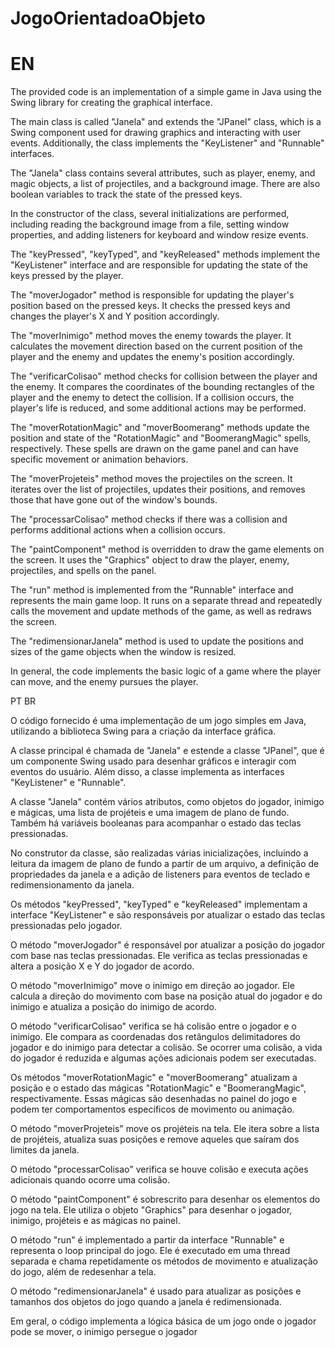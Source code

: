 # JogoOrientadoaObjeto



# EN

The provided code is an implementation of a simple game in Java using the Swing library for creating the graphical interface.

The main class is called "Janela" and extends the "JPanel" class, which is a Swing component used for drawing graphics and interacting with user events. Additionally, the class implements the "KeyListener" and "Runnable" interfaces.

The "Janela" class contains several attributes, such as player, enemy, and magic objects, a list of projectiles, and a background image. There are also boolean variables to track the state of the pressed keys.

In the constructor of the class, several initializations are performed, including reading the background image from a file, setting window properties, and adding listeners for keyboard and window resize events.

The "keyPressed", "keyTyped", and "keyReleased" methods implement the "KeyListener" interface and are responsible for updating the state of the keys pressed by the player.

The "moverJogador" method is responsible for updating the player's position based on the pressed keys. It checks the pressed keys and changes the player's X and Y position accordingly.

The "moverInimigo" method moves the enemy towards the player. It calculates the movement direction based on the current position of the player and the enemy and updates the enemy's position accordingly.

The "verificarColisao" method checks for collision between the player and the enemy. It compares the coordinates of the bounding rectangles of the player and the enemy to detect the collision. If a collision occurs, the player's life is reduced, and some additional actions may be performed.

The "moverRotationMagic" and "moverBoomerang" methods update the position and state of the "RotationMagic" and "BoomerangMagic" spells, respectively. These spells are drawn on the game panel and can have specific movement or animation behaviors.

The "moverProjeteis" method moves the projectiles on the screen. It iterates over the list of projectiles, updates their positions, and removes those that have gone out of the window's bounds.

The "processarColisao" method checks if there was a collision and performs additional actions when a collision occurs.

The "paintComponent" method is overridden to draw the game elements on the screen. It uses the "Graphics" object to draw the player, enemy, projectiles, and spells on the panel.

The "run" method is implemented from the "Runnable" interface and represents the main game loop. It runs on a separate thread and repeatedly calls the movement and update methods of the game, as well as redraws the screen.

The "redimensionarJanela" method is used to update the positions and sizes of the game objects when the window is resized.

In general, the code implements the basic logic of a game where the player can move, and the enemy pursues the player.






PT BR



O código fornecido é uma implementação de um jogo simples em Java, utilizando a biblioteca Swing para a criação da interface gráfica.

A classe principal é chamada de "Janela" e estende a classe "JPanel", que é um componente Swing usado para desenhar gráficos e interagir com eventos do usuário. Além disso, a classe implementa as interfaces "KeyListener" e "Runnable".

A classe "Janela" contém vários atributos, como objetos do jogador, inimigo e mágicas, uma lista de projéteis e uma imagem de plano de fundo. Também há variáveis booleanas para acompanhar o estado das teclas pressionadas.

No construtor da classe, são realizadas várias inicializações, incluindo a leitura da imagem de plano de fundo a partir de um arquivo, a definição de propriedades da janela e a adição de listeners para eventos de teclado e redimensionamento da janela.

Os métodos "keyPressed", "keyTyped" e "keyReleased" implementam a interface "KeyListener" e são responsáveis por atualizar o estado das teclas pressionadas pelo jogador.

O método "moverJogador" é responsável por atualizar a posição do jogador com base nas teclas pressionadas. Ele verifica as teclas pressionadas e altera a posição X e Y do jogador de acordo.

O método "moverInimigo" move o inimigo em direção ao jogador. Ele calcula a direção do movimento com base na posição atual do jogador e do inimigo e atualiza a posição do inimigo de acordo.

O método "verificarColisao" verifica se há colisão entre o jogador e o inimigo. Ele compara as coordenadas dos retângulos delimitadores do jogador e do inimigo para detectar a colisão. Se ocorrer uma colisão, a vida do jogador é reduzida e algumas ações adicionais podem ser executadas.

Os métodos "moverRotationMagic" e "moverBoomerang" atualizam a posição e o estado das mágicas "RotationMagic" e "BoomerangMagic", respectivamente. Essas mágicas são desenhadas no painel do jogo e podem ter comportamentos específicos de movimento ou animação.

O método "moverProjeteis" move os projéteis na tela. Ele itera sobre a lista de projéteis, atualiza suas posições e remove aqueles que saíram dos limites da janela.

O método "processarColisao" verifica se houve colisão e executa ações adicionais quando ocorre uma colisão.

O método "paintComponent" é sobrescrito para desenhar os elementos do jogo na tela. Ele utiliza o objeto "Graphics" para desenhar o jogador, inimigo, projéteis e as mágicas no painel.

O método "run" é implementado a partir da interface "Runnable" e representa o loop principal do jogo. Ele é executado em uma thread separada e chama repetidamente os métodos de movimento e atualização do jogo, além de redesenhar a tela.

O método "redimensionarJanela" é usado para atualizar as posições e tamanhos dos objetos do jogo quando a janela é redimensionada.

Em geral, o código implementa a lógica básica de um jogo onde o jogador pode se mover, o inimigo persegue o jogador
